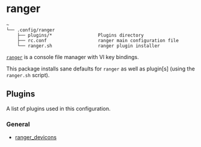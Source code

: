 # ranger

```text
~
└── .config/ranger
    ├── plugins/*                 Plugins directory
    ├── rc.conf                   ranger main configuration file
    └── ranger.sh                 ranger plugin installer

```

[`ranger`](https://ranger.github.io/) is a console file manager with VI key bindings.

This package installs sane defaults for `ranger` as well as plugin[s] (using the `ranger.sh` script).

## Plugins

A list of plugins used in this configuration.

### General

- [ranger_devicons](https://github.com/alexanderjeurissen/ranger_devicons)

